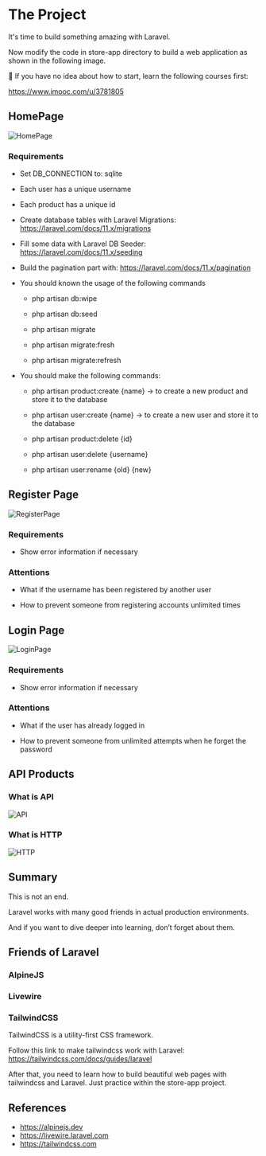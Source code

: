# The Project

It's time to build something amazing with Laravel.

Now modify the code in store-app directory to build a web application as shown in the following image.

🔔 If you have no idea about how to start, learn the following courses first:

<https://www.imooc.com/u/3781805>

## HomePage

![HomePage](./images/homepage.png)

### Requirements

- Set DB_CONNECTION to: sqlite

- Each user has a unique username

- Each product has a unique id

- Create database tables with Laravel Migrations: <https://laravel.com/docs/11.x/migrations>

- Fill some data with Laravel DB Seeder: <https://laravel.com/docs/11.x/seeding>

- Build the pagination part with: <https://laravel.com/docs/11.x/pagination>

- You should known the usage of the following commands

    - php artisan db:wipe

    - php artisan db:seed

    - php artisan migrate

    - php artisan migrate:fresh

    - php artisan migrate:refresh

- You should make the following commands:

    - php artisan product:create {name} -> to create a new product and store it to the database

    - php artisan user:create {name} -> to create a new user and store it to the database

    - php artisan product:delete {id}

    - php artisan user:delete {username}

    - php artisan user:rename {old} {new}

## Register Page

![RegisterPage](./images/registerpage.png)

### Requirements

- Show error information if necessary

### Attentions

- What if the username has been registered by another user

- How to prevent someone from registering accounts unlimited times

## Login Page

![LoginPage](./images/loginpage.png)

### Requirements

- Show error information if necessary

### Attentions

- What if the user has already logged in

- How to prevent someone from unlimited attempts when he forget the password

## API Products

### What is API

![API](./images/api.png)

### What is HTTP

![HTTP](./images/http.png)


## Summary

This is not an end.

Laravel works with many good friends in actual production environments.

And if you want to dive deeper into learning, don’t forget about them.

## Friends of Laravel

### AlpineJS

### Livewire

### TailwindCSS

TailwindCSS is a utility-first CSS framework.

Follow this link to make tailwindcss work with Laravel: <https://tailwindcss.com/docs/guides/laravel>

After that, you need to learn how to build beautiful web pages with tailwindcss and Laravel. Just practice within the store-app project.

## References

- <https://alpinejs.dev>
- <https://livewire.laravel.com>
- <https://tailwindcss.com>

